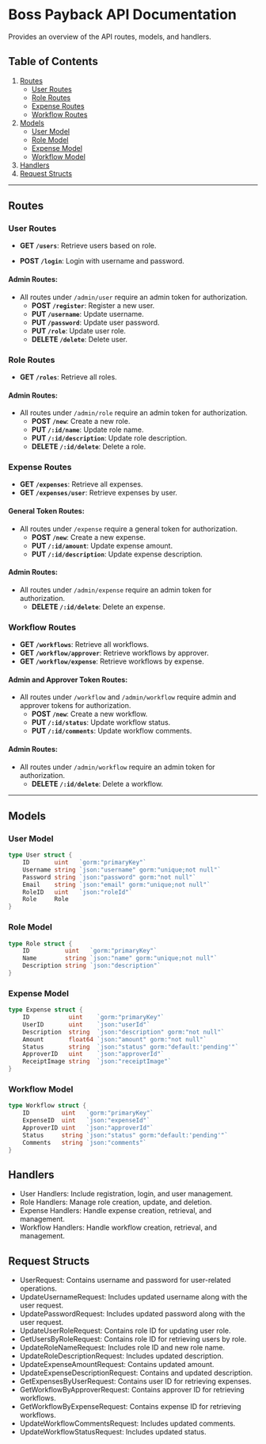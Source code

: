 # Boss Payback API Documentation

Provides an overview of the API routes, models, and handlers.

## Table of Contents

1. [Routes](#routes)
    - [User Routes](#user-routes)
    - [Role Routes](#role-routes)
    - [Expense Routes](#expense-routes)
    - [Workflow Routes](#workflow-routes)
2. [Models](#models)
    - [User Model](#user-model)
    - [Role Model](#role-model)
    - [Expense Model](#expense-model)
    - [Workflow Model](#workflow-model)
3. [Handlers](#handlers)
4. [Request Structs](#request-structs)

---

## Routes

### User Routes

- **GET `/users`**: Retrieve users based on role.
  
- **POST `/login`**: Login with username and password.

#### Admin Routes:

- All routes under `/admin/user` require an admin token for authorization.
  - **POST `/register`**: Register a new user.
  - **PUT `/username`**: Update username.
  - **PUT `/password`**: Update user password.
  - **PUT `/role`**: Update user role.
  - **DELETE `/delete`**: Delete user.

### Role Routes

- **GET `/roles`**: Retrieve all roles.

#### Admin Routes:

- All routes under `/admin/role` require an admin token for authorization.
  - **POST `/new`**: Create a new role.
  - **PUT `/:id/name`**: Update role name.
  - **PUT `/:id/description`**: Update role description.
  - **DELETE `/:id/delete`**: Delete a role.

### Expense Routes

- **GET `/expenses`**: Retrieve all expenses.
- **GET `/expenses/user`**: Retrieve expenses by user.

#### General Token Routes:

- All routes under `/expense` require a general token for authorization.
  - **POST `/new`**: Create a new expense.
  - **PUT `/:id/amount`**: Update expense amount.
  - **PUT `/:id/description`**: Update expense description.

#### Admin Routes:

- All routes under `/admin/expense` require an admin token for authorization.
  - **DELETE `/:id/delete`**: Delete an expense.

### Workflow Routes

- **GET `/workflows`**: Retrieve all workflows.
- **GET `/workflow/approver`**: Retrieve workflows by approver.
- **GET `/workflow/expense`**: Retrieve workflows by expense.

#### Admin and Approver Token Routes:

- All routes under `/workflow` and `/admin/workflow` require admin and approver tokens for authorization.
  - **POST `/new`**: Create a new workflow.
  - **PUT `/:id/status`**: Update workflow status.
  - **PUT `/:id/comments`**: Update workflow comments.

#### Admin Routes:

- All routes under `/admin/workflow` require an admin token for authorization.
  - **DELETE `/:id/delete`**: Delete a workflow.

---

## Models

### User Model

```go
type User struct {
    ID       uint   `gorm:"primaryKey"`
    Username string `json:"username" gorm:"unique;not null"`
    Password string `json:"password" gorm:"not null"`
    Email    string `json:"email" gorm:"unique;not null"`
    RoleID   uint   `json:"roleId"`
    Role     Role
}
```

### Role Model

```go
type Role struct {
    ID          uint   `gorm:"primaryKey"`
    Name        string `json:"name" gorm:"unique;not null"`
    Description string `json:"description"`
}
```

### Expense Model

```go
type Expense struct {
    ID           uint    `gorm:"primaryKey"`
    UserID       uint    `json:"userId"`
    Description  string  `json:"description" gorm:"not null"`
    Amount       float64 `json:"amount" gorm:"not null"`
    Status       string  `json:"status" gorm:"default:'pending'"`
    ApproverID   uint    `json:"approverId"`
    ReceiptImage string  `json:"receiptImage"`
}
```

### Workflow Model

```go
type Workflow struct {
    ID         uint   `gorm:"primaryKey"`
    ExpenseID  uint   `json:"expenseId"`
    ApproverID uint   `json:"approverId"`
    Status     string `json:"status" gorm:"default:'pending'"`
    Comments   string `json:"comments"`
}
```

## Handlers

- User Handlers: Include registration, login, and user management.
- Role Handlers: Manage role creation, update, and deletion.
- Expense Handlers: Handle expense creation, retrieval, and management.
- Workflow Handlers: Handle workflow creation, retrieval, and management.

## Request Structs

- UserRequest: Contains username and password for user-related operations.
- UpdateUsernameRequest: Includes updated username along with the user request.
- UpdatePasswordRequest: Includes updated password along with the user request.
- UpdateUserRoleRequest: Contains role ID for updating user role.
- GetUsersByRoleRequest: Contains role ID for retrieving users by role.
- UpdateRoleNameRequest: Includes role ID and new role name.
- UpdateRoleDescriptionRequest: Includes updated description.
- UpdateExpenseAmountRequest: Contains updated amount.
- UpdateExpenseDescriptionRequest: Contains and updated description.
- GetExpensesByUserRequest: Contains user ID for retrieving expenses.
- GetWorkflowByApproverRequest: Contains approver ID for retrieving workflows.
- GetWorkflowByExpenseRequest: Contains expense ID for retrieving workflows.
- UpdateWorkflowCommentsRequest: Includes updated comments.
- UpdateWorkflowStatusRequest: Includes updated status.